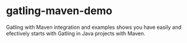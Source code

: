 # gatling-maven-demo
Gatling with Maven integration and examples shows you have easily and efectively starts with Gatling
in Java projects with Maven.
